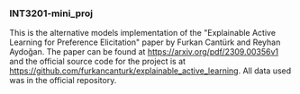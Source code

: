 ### INT3201-mini_proj
This is the alternative models implementation of the "Explainable Active Learning for Preference Elicitation" paper by Furkan Cantürk and Reyhan Aydoğan. The paper can be found at https://arxiv.org/pdf/2309.00356v1 and the official source code for the project is at https://github.com/furkancanturk/explainable_active_learning. All data used was in the official repository.
